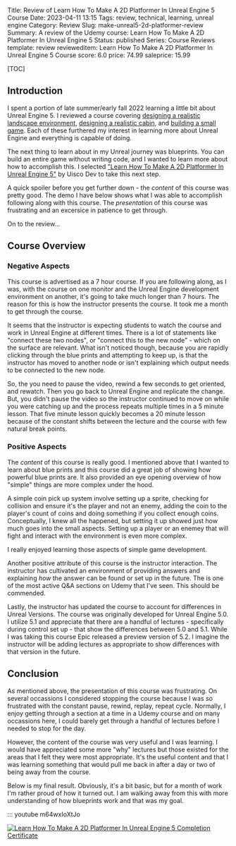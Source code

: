 Title: Review of Learn How To Make A 2D Platformer In Unreal Engine 5 Course
Date: 2023-04-11 13:15
Tags: review, technical, learning, unreal engine
Category: Review
Slug: make-unreal5-2d-platformer-review
Summary: A review of the Udemy course: Learn How To Make A 2D Platformer In Unreal Engine 5
Status: published
Series: Course Reviews
template: review
revieweditem: Learn How To Make A 2D Platformer In Unreal Engine 5 Course
score: 6.0
price: 74.99
saleprice: 15.99

[TOC]

## Introduction

I spent a portion of late summer/early fall 2022 learning a little bit about Unreal Engine 5. I reviewed a course 
covering [designing a realistic landscape environment][2], [designing a realistic cabin][3], and [building a small game][1]. 
Each of these furthered my interest in learning more about Unreal Engine and everything is capable of doing. 

The next thing to learn about in my Unreal journey was blueprints. You can build an entire game without writing code, and
I wanted to learn more about how to accomplish this. I selected ["Learn How To Make A 2D Platformer In Unreal Engine 5"][4] by
Uisco Dev to take this next step.

A quick spoiler before you get further down - the _content_ of this course was pretty good. The demo I have below shows 
what I was able to accomplish following along with this course. The _presentation_ of this course was frustrating and 
an excersice in patience to get through. 

On to the review...

## Course Overview

### Negative Aspects

This course is advertised as a 7 hour course. If you are following along, as I was, with the course on one monitor and the Unreal 
Engine development environment on another, it's going to take much longer than 7 hours. The reason for this is how the instructor
presents the course. It took me a month to get through the course.

It seems that the instructor is expecting students to watch the course and work in Unreal Engine at different times. There is a lot
of statements like "connect these two nodes", or "connect this to the new node" - which on the surface are relevant. What isn't 
noticed though, because you are rapidly clicking through the blue prints and attempting to keep up, is that the instructor has 
moved to another node or isn't explaining which output needs to be connected to the new node. 

So, the you need to pause the video, rewind a few seconds to get oriented, and rewatch. Then you go back to Unreal Engine and 
replicate the change. But, you didn't pause the video so the instructor continued to move on while you were catching up and 
the process repeats multiple times in a 5 minute lesson. That five minute lesson quickly becomes a 20 minute lesson because of the 
constant shifts between the lecture and the course with few natural break points.

### Positive Aspects

The _content_ of this course is really good. I mentioned above that I wanted to learn about blue prints and this course did a great 
job of showing how powerful blue prints are. It also provided an eye opening overview of how "simple" things are more complex under the hood. 

A simple coin pick up system involve setting up a sprite, checking for collision and ensure it's the player and not an enemy, adding
the coin to the player's count of coins and doing something if you collect enough coins. Conceptually, I knew all the happened, but 
setting it up showed just how much goes into the small aspects. Setting up a player or an enemey that will fight and interact with 
the environment is even more complex.

I really enjoyed learning those aspects of simple game development.

Another positive attribute of this course is the instructor interaction. The instructor has cultivated an environment of providing
answers and explaining _how_ the answer can be found or set up in the future. The is one of the most active Q&A sections on Udemy
that I've seen. This should be commended. 

Lastly, the instructor has updated the course to account for differences in Unreal Versions. The course was originally developed
for Unreal Engine 5.0. I utilize 5.1 and appreciate that there are a handful of lectures - specifically during control set up - 
that show the differences between 5.0 and 5.1. While I was taking this course Epic released a preview version of 5.2. I imagine the
instructor will be adding lectures as appropriate to show differences with that version in the future.

## Conclusion

As mentioned above, the presentation of this course was frustrating. On several occassions I considered stopping the course because
I was so frustrated with the constant pause, rewind, replay, repeat cycle. Normally, I enjoy getting through a section at a time in
a Udemy course and on many occassions here, I could barely get through a handful of lectures before I needed to stop for the day.

However, the content of the course was very useful and I was learning. I would have appreciated some more "why" lectures but
those existed for the areas that I felt they were most appropriate. It's the useful content and that I was learning something that
would pull me back in after a day or two of being away from the course.

Below is my final result. Obviously, it's a bit basic, but for a month of work I'm rather proud of how it turned out. I am 
walking away from this with more understanding of how blueprints work and that was my goal.

::: youtube m64wxIoXtJo

[![Learn How To Make A 2D Platformer In Unreal Engine 5 Completion Certificate][certificate]][courselink]


 [1]: {filename}2022_10_03_UE5_complete_beginners_guide.md
 [2]: {filename}2022_09_20_UE5_realistic_environment_design_beginners.md
 [3]: {filename}2022_10_18_beginners_building_environment.md
 [4]: https://www.udemy.com/course/learn-how-to-make-a-2d-platformer-in-unreal-engine/
 [certificate]: {attach}images/udemy-2d-platformer-completion.jpg
 [courselink]: https://www.udemy.com/certificate/UC-119fc59e-c3a0-48d2-bf43-c1377c054009/
